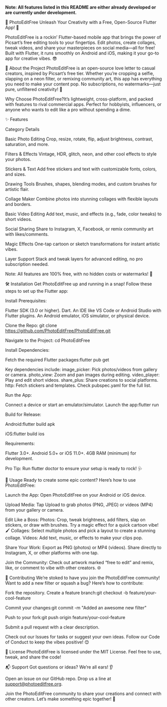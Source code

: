 **Note: All features listed in this README are either already developed or are currently under development.**

🎨 PhotoEditFree
Unleash Your Creativity with a Free, Open-Source Flutter App! 🚀  

PhotoEditFree is a rockin’ Flutter-based mobile app that brings the power of Picsart’s free editing tools to your fingertips. Edit photos, create collages, tweak videos, and share your masterpieces on social media—all for free! Built with Flutter, it runs smoothly on Android and iOS, making it your go-to app for creative vibes. 😎

📸 About the Project
PhotoEditFree is an open-source love letter to casual creators, inspired by Picsart’s free tier. Whether you’re cropping a selfie, slapping on a neon filter, or remixing community art, this app has everything you need to make your content pop. No subscriptions, no watermarks—just pure, unfiltered creativity! 🎉

Why Choose PhotoEditFree?It’s lightweight, cross-platform, and packed with features to rival commercial apps. Perfect for hobbyists, influencers, or anyone who wants to edit like a pro without spending a dime.


✨ Features



Category
Details



Basic Photo Editing
Crop, resize, rotate, flip, adjust brightness, contrast, saturation, and more.


Filters & Effects
Vintage, HDR, glitch, neon, and other cool effects to style your photos.


Stickers & Text
Add free stickers and text with customizable fonts, colors, and sizes.


Drawing Tools
Brushes, shapes, blending modes, and custom brushes for artistic flair.


Collage Maker
Combine photos into stunning collages with flexible layouts and borders.


Basic Video Editing
Add text, music, and effects (e.g., fade, color tweaks) to short videos.


Social Sharing
Share to Instagram, X, Facebook, or remix community art with likes/comments.


Magic Effects
One-tap cartoon or sketch transformations for instant artistic vibes.


Layer Support
Stack and tweak layers for advanced editing, no pro subscription needed.



Note: All features are 100% free, with no hidden costs or watermarks! 🙌


🛠️ Installation
Get PhotoEditFree up and running in a snap! Follow these steps to set up the Flutter app:

Install Prerequisites:

Flutter SDK (3.0 or higher).
Dart.
An IDE like VS Code or Android Studio with Flutter plugins.
An Android emulator, iOS simulator, or physical device.


Clone the Repo:
git clone https://github.com/PhotoEditFree/PhotoEditFree.git


Navigate to the Project:
cd PhotoEditFree


Install Dependencies:

Fetch the required Flutter packages:flutter pub get


Key dependencies include:
image_picker: Pick photos/videos from gallery or camera.
photo_view: Zoom and pan images during editing.
video_player: Play and edit short videos.
share_plus: Share creations to social platforms.
http: Fetch stickers and templates.
Check pubspec.yaml for the full list.




Run the App:

Connect a device or start an emulator/simulator.
Launch the app:flutter run




Build for Release:

Android:flutter build apk


iOS:flutter build ios





Requirements:

Flutter 3.0+.
Android 5.0+ or iOS 11.0+.
4GB RAM (minimum) for development.


Pro Tip: Run flutter doctor to ensure your setup is ready to rock! 🩺


🎥 Usage
Ready to create some epic content? Here’s how to use PhotoEditFree:

Launch the App:
Open PhotoEditFree on your Android or iOS device.


Upload Media:
Tap Upload to grab photos (PNG, JPEG) or videos (MP4) from your gallery or camera.


Edit Like a Boss:
Photos: Crop, tweak brightness, add filters, slap on stickers, or draw with brushes. Try a magic effect for a quick cartoon vibe! 🖌️
Collages: Select multiple photos and pick a layout to create a stunning collage.
Videos: Add text, music, or effects to make your clips pop.


Share Your Work:
Export as PNG (photos) or MP4 (videos).
Share directly to Instagram, X, or other platforms with one tap.


Join the Community:
Check out artwork marked “free to edit” and remix, like, or comment to vibe with other creators. 🌐




🤝 Contributing
We’re stoked to have you join the PhotoEditFree community! Want to add a new filter or squash a bug? Here’s how to contribute:

Fork the repository.
Create a feature branch:git checkout -b feature/your-cool-feature


Commit your changes:git commit -m "Added an awesome new filter"


Push to your fork:git push origin feature/your-cool-feature


Submit a pull request with a clear description.

Check out our Issues for tasks or suggest your own ideas. Follow our Code of Conduct to keep the vibes positive! 😊

📜 License
PhotoEditFree is licensed under the MIT License. Feel free to use, tweak, and share the code!


📬 Support
Got questions or ideas? We’re all ears! 👂

Open an issue on our GitHub repo.
Drop us a line at support@photoeditfree.org.

Join the PhotoEditFree community to share your creations and connect with other creators. Let’s make something epic together! 🎉
